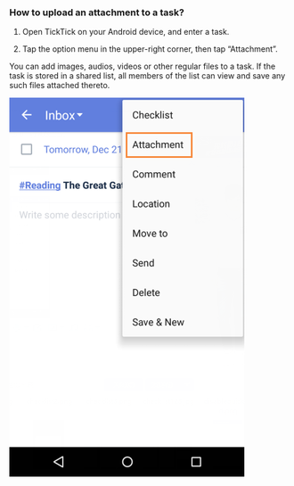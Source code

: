 ### How to upload an attachment to a task?

1. Open TickTick on your Android device, and enter a task.

2. Tap the option menu in the upper-right corner, then tap “Attachment”.

You can add images, audios, videos or other regular files to a task. If the task is stored in a shared list, all members of the list can view and save any such files attached thereto.

![](attachment.png)

